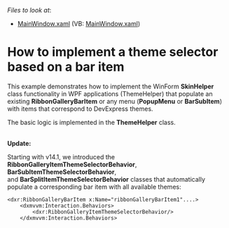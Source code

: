<!-- default file list -->
*Files to look at*:

* [MainWindow.xaml](./CS/WpfApplication1/MainWindow.xaml) (VB: [MainWindow.xaml](./VB/WpfApplication1/MainWindow.xaml))
<!-- default file list end -->
# How to implement a theme selector based on a bar item


<p>This example demonstrates how to implement the WinForm <strong>SkinHelper</strong> class functionality in WPF applications (ThemeHelper) that populate an existing <strong>RibbonGalleryBarItem</strong> or any menu (<strong>PopupMenu</strong> or <strong>BarSubItem</strong>) with items that correspond to DevExpress themes.</p>
<p>The basic logic is implemented in the <strong>ThemeHelper</strong> class.<br><br></p>
<p><strong>Update:</strong></p>
<p>Starting with v14.1, we introduced the <strong>RibbonGalleryItemThemeSelectorBehavior</strong>, <strong>BarSubItemThemeSelectorBehavior</strong>, and <strong>BarSplitItemThemeSelectorBehavior</strong> classes that automatically populate a corresponding bar item with all available themes:</p>


```xaml
<dxr:RibbonGalleryBarItem x:Name="ribbonGalleryBarItem1"....>
    <dxmvvm:Interaction.Behaviors>
        <dxr:RibbonGalleryItemThemeSelectorBehavior/>
    </dxmvvm:Interaction.Behaviors>
```



<br/>


